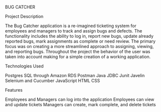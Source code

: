 BUG CATCHER

Project Description

The Bug Catcher application is a re-imagined ticketing system for employees and managers to track and assign bugs and defects. The functionality includes the ability to log in, report new bugs, update already reported bugs, mark assignments as complete or need review. The primary focus was on creating a more streamlined approach to assigning, viewing, and reporting bugs. Throughout the project the behavior of the user was taken into account making for a simple creation of a working application.

Technologies Used

Postgres SQL through Amazon RDS
Postman
Java
JDBC
Junit
Javelin
Selenium and Cucumber
JavaScript
HTML
CSS

Features

Employees and Managers can log into the application
Employees can view and update tickets
Managers can create, mark complete, and delete tickets
